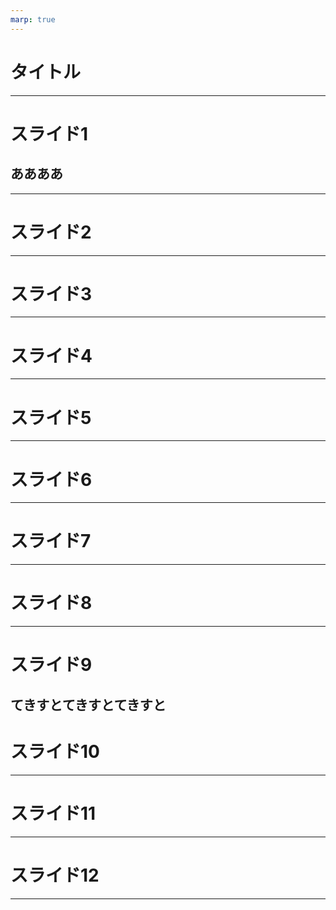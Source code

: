 ```yaml
---
marp: true
---
```

# タイトル

---
# スライド1

## ああああ
---
# スライド2


---
# スライド3


---
# スライド4

---
# スライド5


---
# スライド6


---
# スライド7


---
# スライド8

---
# スライド9

てきすとてきすとてきすと
---
# スライド10


---
# スライド11

---
# スライド12

---
